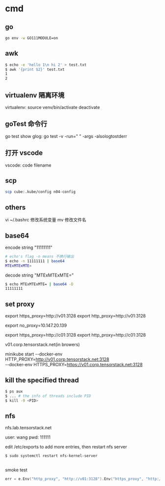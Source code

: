 # cmd

## go

```bash
go env -w GO111MODULE=on
```

## awk

```bash
$ echo -e 'hello 1\n hi 2' > test.txt
$ awk '{print $2}' test.txt
1
2
```

## virtualenv 隔离环境

virtualenv:
source venv/bin/activate
deactivate

## goTest 命令行

go test show glog:
go test -v -run=" " -args -alsologtostderr

## 打开 vscode

vscode: code filename

## scp

```bash
scp cube:.kube/config n04-config
```

## others

vi ~/.bashrc 修改系统变量
mv <old-name> <new-name> 修改文件名

## base64

encode string "11111111"

```bash
# echo's flag -n means 不换行输出
$ echo -n 11111111 | base64
MTExMTExMTE=
```

decode string "MTExMTExMTE="

```bash
$ echo MTExMTExMTE= | base64 -D
11111111
```

## set proxy

export https_proxy=http://v01:3128
export http_proxy=http://v01:3128

export no_proxy=10.147.20.139

export https_proxy=http://c01:3128
export http_proxy=http://c01:3128

v01.corp.tensorstack.net(in browers)

minikube start --docker-env HTTP_PROXY=http://v01.corp.tensorstack.net:3128 \
 --docker-env HTTPS_PROXY=https://v01.corp.tensorstack.net:3128

## kill the specified thread

```bash
$ ps aux
$ ... # the info of threads include PID
$ kill -9 <PID>
```

## nfs

nfs.lab.tensorstack.net

user: wang
pwd: 111111

edit /etc/exports to add more entries, then restart nfs server

```console
$ sudo systemctl restart nfs-kernel-server
```

##

smoke test

```go
err = e.Env("http_proxy", "http://v01:3128").Env("https_proxy", "http://v01:3128").Run(ctx, "dep", "ensure")
```
